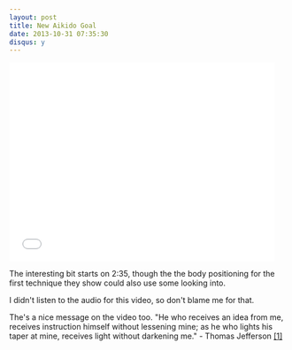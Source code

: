 ```yaml
---
layout: post
title: New Aikido Goal
date: 2013-10-31 07:35:30
disqus: y
---
```


<iframe width="480" height="360" src="//www.youtube.com/embed/bTg7SwskOmA#t=2m35s?rel=0" frameborder="0" allowfullscreen></iframe>

The interesting bit starts on 2:35, though the the body positioning for the first technique they show could also use some looking into.

I didn't listen to the audio for this video, so don't blame me for that.

The's a nice message on the video too. "He who receives an idea from me, receives instruction himself without lessening mine; as he who lights his taper at mine, receives light without darkening me." - Thomas Jefferson
<a href="http://press-pubs.uchicago.edu/founders/documents/a1_8_8s12.html" target="blog2">[1]</a>

